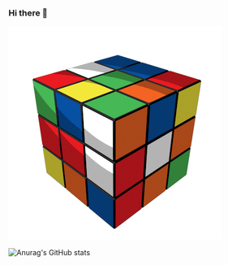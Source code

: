 ### Hi there 👋

<!--
**barbarabr1to/barbarabr1to** is a ✨ _special_ ✨ repository because its `README.md` (this file) appears on your GitHub profile.

Here are some ideas to get you started:

- 🔭 I’m currently working on ...
- 🌱 I’m currently learning ...
- 👯 I’m looking to collaborate on ...
- 🤔 I’m looking for help with ...
- 💬 Ask me about ...
- 📫 How to reach me: ...
- 😄 Pronouns: ...
- ⚡ Fun fact: ...
-->

![cube](/cube.gif)

![Anurag's GitHub stats](https://github-readme-stats.vercel.app/api?username=BarbaraBrito&show_icons=true&theme=radical)

